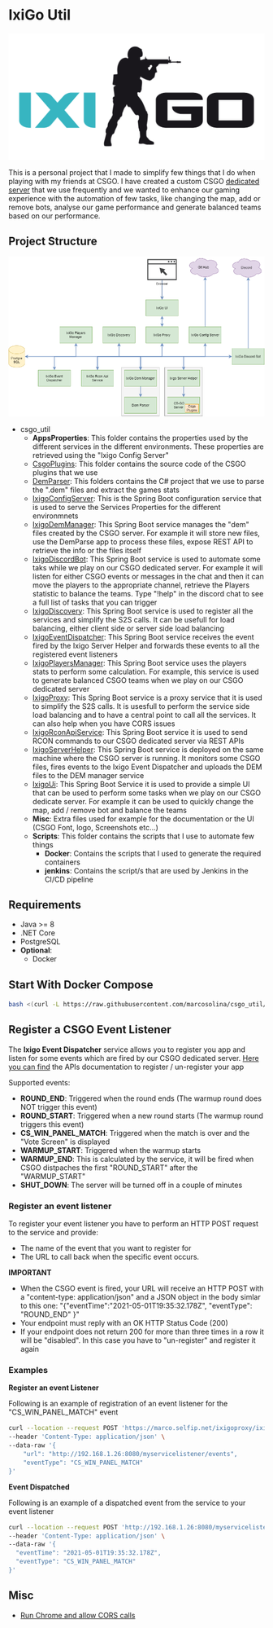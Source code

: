 # IxiGo Util

![Rcon UI](./misc/pictures/ixigo-logo.png)

This is a personal project that I made to simplify few things that I do when playing with my friends at CSGO. I have created a custom CSGO [dedicated server](https://github.com/marcosolina/ixi_go) that we use frequently and we wanted to enhance our gaming experience with the automation of few tasks, like changing the map, add or remove bots, analyse our game performance and generate balanced teams based on our performance.

## Project Structure

![Rcon UI](./misc/pictures/Services_Diagram2.png)

- csgo_util
  - **AppsProperties**: This folder contains the properties used by the different services in the different environments. These properties are retrieved using the "Ixigo Config Server"
  - [CsgoPlugins](./CsgoPlugins/): This folder contains the source code of the CSGO plugins that we use
  - [DemParser](./DemParser/): This folders contains the C# project that we use to parse the ".dem" files and extract the games stats
  - [IxigoConfigServer](./IxigoConfigServer/): This is the Spring Boot configuration service that is used to serve the Services Properties for the different environmnets
  - [IxigoDemManager](./IxigoDemManager): This Spring Boot service manages the "dem" files created by the CSGO server. For example it will store new files, use the DemParse app to process these files, expose REST API to retrieve the info or the files itself
  - [IxigoDiscordBot](./IxigoDiscordBot/): This Spring Boot service is used to automate some taks while we play on our CSGO dedicated server. For example it will listen for either CSGO events or messages in the chat and then it can move the players to the appropriate channel, retrieve the Players statistic to balance the teams. Type "!help" in the discord chat to see a full list of tasks that you can trigger
  - [IxigoDiscovery](./IxigoDiscovery/): This Spring Boot service is used to register all the services and simplify the S2S calls. It can be usefull for load balancing, either client side or server side load balancing
  - [IxigoEventDispatcher](./IxigoEventDispatcher/): This Spring Boot service receives the event fired by the Ixigo Server Helper and forwards these events to all the registered event listeners
  - [IxigoPlayersManager](./IxigoPlayersManager/): This Spring Boot service uses the players stats to perform some calculation. For example, this service is used to generate balanced CSGO teams when we play on our CSGO dedicated server
  - [IxigoProxy](./IxigoProxy/): This Spring Boot service is a proxy service that it is used to simplify the S2S calls. It is usesfull to perform the service side load balancing and to have a central point to call all the services. It can also help when you have CORS issues
  - [IxigoRconApiService](./IxigoRconApiService/): This Spring Boot service it is used to send RCON commands to our CSGO dedicated server via REST APIs
  - [IxigoServerHelper](./IxigoServerHelper/): This Spring Boot service is deployed on the same machine where the CSGO server is running. It monitors some CSGO files, fires events to the Ixigo Event Dispatcher and uploads the DEM files to the DEM manager service
  - [IxigoUi](./IxigoUi/): This Spring Boot Service it is used to provide a simple UI that can be used to perform some tasks when we play on our CSGO dedicate server. For example it can be used to quickly change the map, add / remove bot and balance the teams
  - **Misc**: Extra files used for example for the documentation or the UI (CSGO Font, logo, Screenshots etc...)
  - **Scripts**: This folder contains the scripts that I use to automate few things
    - **Docker**: Contains the scripts that I used to generate the required containers
    - **jenkins**: Contains the script/s that are used by Jenkins in the CI/CD pipeline

## Requirements

- Java >= 8
- .NET Core
- PostgreSQL
- **Optional**:
  - Docker

## Start With Docker Compose

~~~~bash
bash <(curl -L https://raw.githubusercontent.com/marcosolina/csgo_util/refactoring/Scripts/Docker/setup.sh?$(date +%s))
~~~~

## Register a CSGO Event Listener

The **Ixigo Event Dispatcher** service allows you to register you app and listen for some events which are fired by our CSGO dedicated server. [Here you can find](https://marco.selfip.net/ixigoproxy/ixigo-event-dispatcher/eventsdispatcher/swagger-ui.html) the APIs documentation to register / un-register your app

Supported events:

- **ROUND_END**: Triggered when the round ends (The warmup round does NOT trigger this event)
- **ROUND_START**: Triggered when a new round starts (The warmup round triggers this event)
- **CS_WIN_PANEL_MATCH**: Triggered when the match is over and the "Vote Screen" is displayed
- **WARMUP_START**: Triggered when the warmup starts
- **WARMUP_END**: This is calculated by the service, it will be fired when CSGO distpaches the first "ROUND_START" after the "WARMUP_START"
- **SHUT_DOWN**: The server will be turned off in a couple of minutes

### Register an event listener

To register your event listener you have to perform an HTTP POST request to the service and provide:

- The name of the event that you want to register for
- The URL to call back when the specific event occurs.

**IMPORTANT**

- When the CSGO event is fired, your URL will receive an HTTP POST with a "content-type: application/json" and a JSON object in the body simlar to this one: "{"eventTime":"2021-05-01T19:35:32.178Z", "eventType": "ROUND_END" }"
- Your endpoint must reply with an OK HTTP Status Code (200)
- If your endpoint does not return 200 for more than three times in a row it will be "disabled". In this case you have to "un-register" and register it again

### **Examples**

**Register an event Listener**

Following is an example of registration of an event listener for the "CS_WIN_PANEL_MATCH" event

~~~~bash
curl --location --request POST 'https://marco.selfip.net/ixigoproxy/ixigo-event-dispatcher/eventsdispatcher/register' \
--header 'Content-Type: application/json' \
--data-raw '{
    "url": "http://192.168.1.26:8080/myservicelistener/events",
    "eventType": "CS_WIN_PANEL_MATCH"
}'
~~~~

**Event Dispatched**

Following is an example of a dispatched event from the service to your event listener

~~~~bash
curl --location --request POST 'http://192.168.1.26:8080/myservicelistener/events' \
--header 'Content-Type: application/json' \
--data-raw '{
  "eventTime": "2021-05-01T19:35:32.178Z",
  "eventType": "CS_WIN_PANEL_MATCH"
}'
~~~~

## Misc

- [Run Chrome and allow CORS calls](https://stackoverflow.com/questions/3102819/disable-same-origin-policy-in-chrome)
